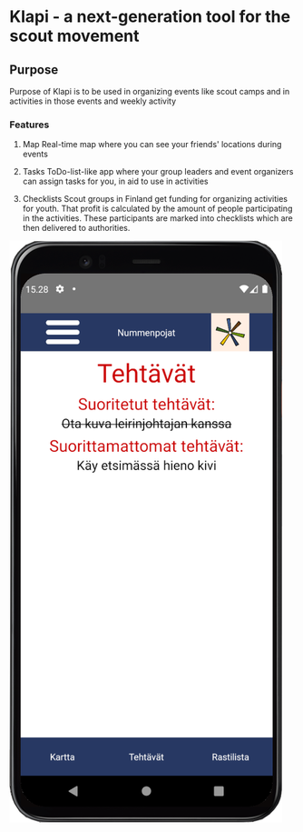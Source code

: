# Klapi - a next-generation tool for the scout movement
## Purpose
Purpose of Klapi is to be used in organizing events like scout camps and in activities in those events and weekly activity

### Features


1. Map
Real-time map where you can see your friends' locations during events


2. Tasks
ToDo-list-like app where your group leaders and event organizers can assign tasks for you, in aid to use in activities


3. Checklists
Scout groups in Finland get funding for organizing activities for youth. That profit is calculated by the amount of people participating in the activities. These participants are marked into checklists which are then delivered to authorities.


![Demo image for Klapi](demoimage.png)
